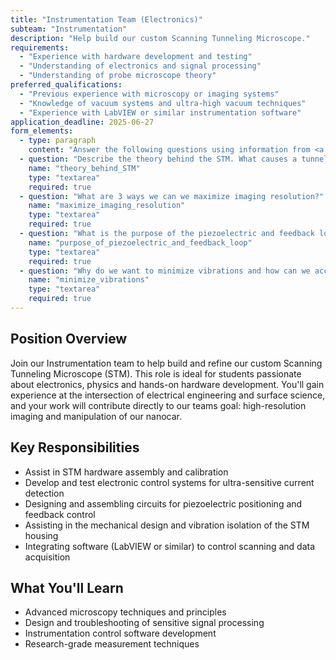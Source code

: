 ```yaml
---
title: "Instrumentation Team (Electronics)"
subteam: "Instrumentation"
description: "Help build our custom Scanning Tunneling Microscope."
requirements:
  - "Experience with hardware development and testing"
  - "Understanding of electronics and signal processing"
  - "Understanding of probe microscope theory"
preferred_qualifications:
  - "Previous experience with microscopy or imaging systems"
  - "Knowledge of vacuum systems and ultra-high vacuum techniques"
  - "Experience with LabVIEW or similar instrumentation software"
application_deadline: 2025-06-27
form_elements:
  - type: paragraph
    content: "Answer the following questions using information from <a href='https://dberard.com/home-built-stm/' target='_blank'>Home Built STM</a>. Feel free to draw on things you've learned in courses or researched yourself. Explain your reasoning! <br>  <br> If you have issues accessing the paper, please reach out to <a href='mailto:uwformulanano@gmail.com'>uwformulanano@gmail.com</a>."
  - question: "Describe the theory behind the STM. What causes a tunnelling current? How could we use an STM to race nanocars?"
    name: "theory_behind_STM"
    type: "textarea"
    required: true
  - question: "What are 3 ways we can we maximize imaging resolution?"
    name: "maximize_imaging_resolution"
    type: "textarea"
    required: true
  - question: "What is the purpose of the piezoelectric and feedback loop?"
    name: "purpose_of_piezoelectric_and_feedback_loop"
    type: "textarea"
    required: true
  - question: "Why do we want to minimize vibrations and how can we accomplish this?"
    name: "minimize_vibrations"
    type: "textarea"
    required: true
---
```


## Position Overview

Join our Instrumentation team to help build and refine our custom Scanning Tunneling Microscope (STM). This role is ideal for students passionate about electronics, physics and hands-on hardware development. You'll gain experience at the intersection of electrical engineering and surface science, and your work will contribute directly to our teams goal: high-resolution imaging and manipulation of our nanocar.

## Key Responsibilities

- Assist in STM hardware assembly and calibration
- Develop and test electronic control systems for ultra-sensitive current detection
- Designing and assembling circuits for piezoelectric positioning and feedback control
- Assisting in the mechanical design and vibration isolation of the STM housing
- Integrating software (LabVIEW or similar) to control scanning and data acquisition

## What You'll Learn

- Advanced microscopy techniques and principles
- Design and troubleshooting of sensitive signal processing
- Instrumentation control software development
- Research-grade measurement techniques